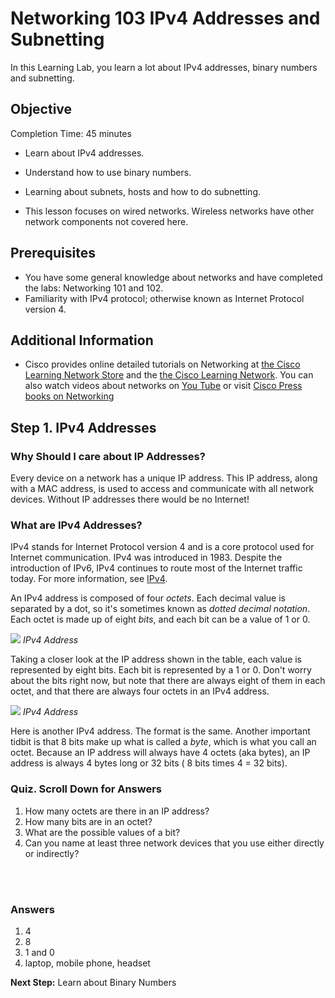 
# Networking 103 IPv4 Addresses and Subnetting #

In this Learning Lab, you learn a lot about IPv4 addresses, binary numbers and subnetting.


## Objective ##

Completion Time: 45 minutes

* Learn about IPv4 addresses.
* Understand how to use binary numbers.
* Learning about subnets, hosts and how to do subnetting.

* This lesson focuses on wired networks. Wireless networks have other network components not covered here.

## Prerequisites

* You have some general knowledge about networks and have completed the labs: Networking 101 and 102.
* Familiarity with IPv4 protocol; otherwise known as Internet Protocol version 4.

## Additional Information

* Cisco provides online detailed tutorials on Networking at <a href="https://learningnetworkstore.cisco.com/">the Cisco Learning Network Store</a> and the <a href="https://learningnetwork.cisco.com/welcome"> the Cisco Learning Network</a>. You can also watch videos about networks on <a href="https://www.youtube.com/watch?v=Tln2dwj4WyA&list=PLOs8frNRg7sCWxsuAd2zujEQ-Kwy1Bm04">You Tube</a> or visit <a href="http://www.ciscopress.com/">Cisco Press books on Networking</a>


## Step 1. IPv4 Addresses

### Why Should I care about IP Addresses?
Every device on a network has a unique IP address. This IP address, along with a MAC address, is used to access and communicate with all network devices. Without IP addresses there would be no Internet!


### What are IPv4 Addresses?
IPv4 stands for Internet Protocol version 4 and is a core protocol used for Internet communication. IPv4 was introduced in 1983. Despite the introduction of IPv6, IPv4 continues to route most of the Internet traffic today. For more information, see <a href="https://en.wikipedia.org/wiki/IPv4">IPv4</a>.

An IPv4 address is composed of four *octets*. Each decimal value is separated by a dot, so it's sometimes known as *dotted decimal notation*. Each octet is made up of eight *bits*, and each bit can be a value of 1 or 0.

![](/posts/files/networking-103-IP-addresses/assets/images/ipv4.png)
*IPv4 Address*

Taking a closer look at the IP address shown in the table, each value is represented by eight bits. Each bit is represented by a 1 or 0. Don't worry about the bits right now, but note that there are always eight of them in each octet, and that there are always four octets in an IPv4 address.

![](/posts/files/networking-103-IP-addresses/assets/images/ipv4a.png)
*IPv4 Address*

Here is another IPv4 address. The format is the same. Another important tidbit is that 8 bits make up what is called a *byte*, which is what you call an octet. Because an IP address will always have 4 octets (aka bytes), an IP address is always 4 bytes long or 32 bits ( 8 bits times 4 = 32 bits).


### Quiz. Scroll Down for Answers
1. How many octets are there in an IP address?
2. How many bits are in an octet?
3. What are the possible values of a bit?
4. Can you name at least three network devices that you use either directly or indirectly?
<br/>
<br/>

### Answers
<ol>
<li>4
<li>8
<li>1 and 0
<li>laptop, mobile phone, headset
</ol>

**Next Step:**  Learn about Binary Numbers
